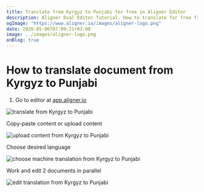 ```yaml
---
title: Translate from Kyrgyz to Punjabi for free in Aligner Editor
description: Aligner Dual Editor Tutorial. How to translate for free from Kyrgyz to Punjabi. Aligner is multilingual document management platform. 
ogImage: "https://www.aligner.io/images/aligner-logo.png"
date: 2020-05-06T07:09:21+03:00
image: ../images/aligner-logo.png
onBlog: true
---
```


# How to translate document from Kyrgyz to Punjabi

1. Go to editor at [app.aligner.io](https://app.aligner.io "Aligner App web page")

![translate from Kyrgyz to Punjabi](../aligner-blank-editor.png "translate from Kyrgyz to Punjabi")

Copy-paste content or upload content

![upload content from Kyrgyz to Punjabi](../aligner-uploaded-document.png "upload content from Kyrgyz to Punjabi")

Choose desired language

![choose machine translation from Kyrgyz to Punjabi](../aligner-language-dropdown.png "choose machine translation from Kyrgyz to Punjabi")

Work and edit 2 documents in parallel

![edit translation from Kyrgyz to Punjabi](../aligner-double-sitded-editor.png "edit translation from Kyrgyz to Punjabi")

